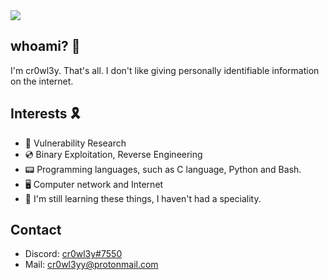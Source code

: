 <img src="https://github.com/cr0wl3yy/cr0wl3yy/blob/main/Webp.net-resizeimage.jpg" width="auto">


## whoami? 🛑
I'm cr0wl3y. That's all. I don't like giving personally identifiable information on the internet. 

## Interests 🎗 
- 🔎 Vulnerability Research
- 💿 Binary Exploitation, Reverse Engineering
- 📟 Programming languages, such as C language, Python and Bash. 
- 🖥 Computer network and Internet
- 💾 I'm still learning these things, I haven't had a speciality.

## Contact
- Discord: [cr0wl3y#7550](./)
- Mail: [cr0wl3yy@protonmail.com](./)
